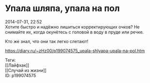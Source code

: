 Упала шляпа, упала на пол
==========================

   
 2014-07-31, 22:52   
  Хотите быстро и надёжно лишиться корректирующих очков? Не снимайте их, когда окунётесь с головой в воду в пруде или речке.   
   
 Кто же знал, что они так легко слетают!   
    
 <https://diary.ru/~zHz00/p199074575_upala-shlyapa-upala-na-pol.htm>   
   
 Теги:   
 [[Лайфхак]]   
 [[Случай из жизни]]   
 ID: p199074575